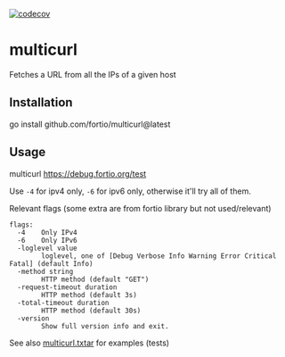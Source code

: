 [![codecov](https://codecov.io/github/fortio/multicurl/branch/main/graph/badge.svg?token=LONYZDFQ7C)](https://codecov.io/github/fortio/multicurl)

# multicurl

Fetches a URL from all the IPs of a given host

## Installation

go install github.com/fortio/multicurl@latest

## Usage

multicurl https://debug.fortio.org/test

Use `-4` for ipv4 only, `-6` for ipv6 only, otherwise it'll try all of them.

Relevant flags (some extra are from fortio library but not used/relevant)
```
flags:
  -4	Only IPv4
  -6	Only IPv6
  -loglevel value
    	loglevel, one of [Debug Verbose Info Warning Error Critical Fatal] (default Info)
  -method string
    	HTTP method (default "GET")
  -request-timeout duration
    	HTTP method (default 3s)
  -total-timeout duration
    	HTTP method (default 30s)
  -version
    	Show full version info and exit.
```


See also [multicurl.txtar](multicurl.txtar) for examples (tests)
